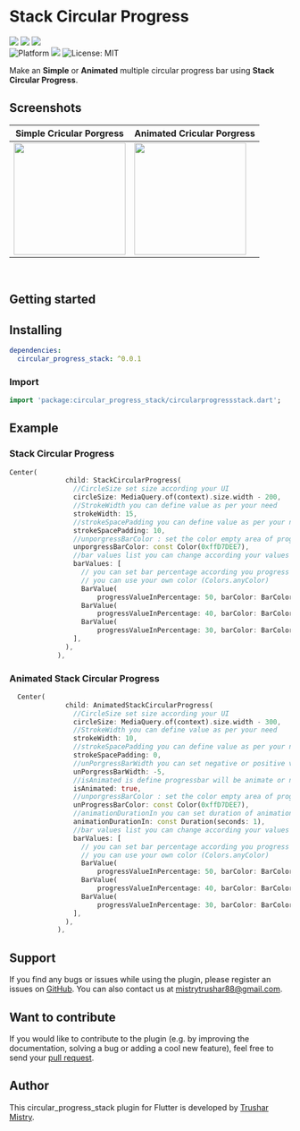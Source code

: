 # Stack Circular Progress

<p>
 
  <a href="https://dart.dev/guides/whats-new">
  </a>
    <a href="https://pub.dev/packages/circular_progress_stack"><img src="https://img.shields.io/pub/likes/circular_progress_stack?logo=dart"/></a>
    <a href="https://pub.dev/packages/circular_progress_stack"><img src="https://img.shields.io/pub/popularity/circular_progress_stack?logo=dart"/></a>
    <a href="https://pub.dev/packages/circular_progress_stack"><img src="https://img.shields.io/pub/points/circular_progress_stack?logo=dart"/></a><br/>
    <img src="https://img.shields.io/badge/Platform-iOS%20%7C%20Android-blue?logo=flutter" alt="Platform" />
    <a href="https://pub.dev/packages/circular_progress_stack"><img src="https://img.shields.io/pub/v/circular_progress_stack"/></a>
  <img src="https://img.shields.io/github/license/Trushar88/stackcircularprogressbar?color=green"
      alt="License: MIT" />
</p>

Make an **Simple** or **Animated** multiple circular progress bar using **Stack Circular Progress**.

## Screenshots
| Simple Cricular Porgress | Animated Cricular Porgress |
|---|---|
| <img src="https://user-images.githubusercontent.com/95899209/213628682-fa85ad7d-a0ef-48f5-94ba-5786e720d8dd.png" width="200"> | <img src="https://user-images.githubusercontent.com/95899209/213628480-935e79a5-357d-4196-9fb4-7ecdbcff07c1.gif" width="200"> |


  &nbsp;&nbsp;&nbsp;&nbsp;

## Getting started

## Installing

```yaml
dependencies:
  circular_progress_stack: ^0.0.1
```

### Import

```dart
import 'package:circular_progress_stack/circularprogressstack.dart';
```


## Example 


### Stack Circular Progress

```dart
Center(
              child: StackCircularProgress(
                //CircleSize set size according your UI
                circleSize: MediaQuery.of(context).size.width - 200,
                //StrokeWidth you can define value as per your need
                strokeWidth: 15,
                //strokeSpacePadding you can define value as per your need
                strokeSpacePadding: 10,
                //unporgressBarColor : set the color empty area of progress bar
                unporgressBarColor: const Color(0xffD7DEE7),
                //bar values list you can change according your values
                barValues: [
                  // you can set bar percentage according you progress value
                  // you can use your own color (Colors.anyColor)
                  BarValue(
                      progressValueInPercentage: 50, barColor: BarColor.green),
                  BarValue(
                      progressValueInPercentage: 40, barColor: BarColor.red),
                  BarValue(
                      progressValueInPercentage: 30, barColor: BarColor.purple),
                ],
              ),
            ),
  ```
  
### Animated Stack Circular Progress

```dart
  Center(
              child: AnimatedStackCircularProgress(
                //CircleSize set size according your UI
                circleSize: MediaQuery.of(context).size.width - 300,
                //StrokeWidth you can define value as per your need
                strokeWidth: 10,
                //strokeSpacePadding you can define value as per your need
                strokeSpacePadding: 0,
                //unPorgressBarWidth you can set negative or positive value both accroding your need
                unPorgressBarWidth: -5,
                //isAnimated is define progressbar will be animate or not hence, if you want disable animation set it false
                isAnimated: true,
                //unporgressBarColor : set the color empty area of progress bar
                unProgressBarColor: const Color(0xffD7DEE7),
                //animationDurationIn you can set duration of animation
                animationDurationIn: const Duration(seconds: 1),
                //bar values list you can change according your values
                barValues: [
                  // you can set bar percentage according you progress value
                  // you can use your own color (Colors.anyColor)
                  BarValue(
                      progressValueInPercentage: 50, barColor: BarColor.blue),
                  BarValue(
                      progressValueInPercentage: 40, barColor: BarColor.red),
                  BarValue(
                      progressValueInPercentage: 30, barColor: BarColor.green),
                ],
              ),
            ),
  ```
## Support

If you find any bugs or issues while using the plugin, please register an issues on [GitHub](https://github.com/Trushar88/stackcircularprogressbar/issues). You can also contact us at <mistrytrushar88@gmail.com>.

## Want to contribute

If you would like to contribute to the plugin (e.g. by improving the documentation, solving a bug or adding a cool new feature), feel free to send your [pull request](https://github.com/Trushar88/stackcircularprogressbar/pulls).

## Author

This circular_progress_stack plugin for Flutter is developed by [Trushar Mistry](https://github.com/Trushar88).
